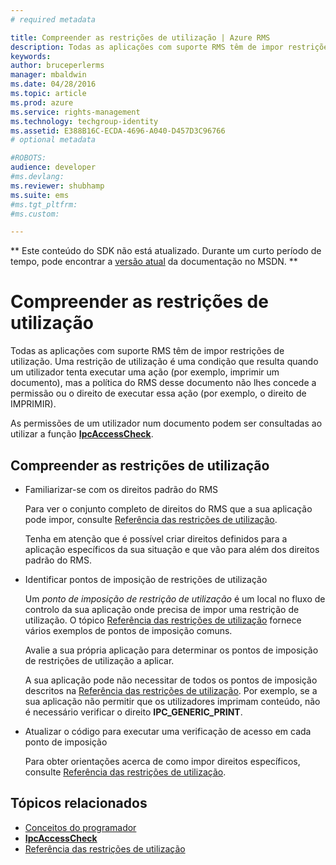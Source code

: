 ```yaml
---
# required metadata

title: Compreender as restrições de utilização | Azure RMS
description: Todas as aplicações com suporte RMS têm de impor restrições de utilização.
keywords:
author: bruceperlerms
manager: mbaldwin
ms.date: 04/28/2016
ms.topic: article
ms.prod: azure
ms.service: rights-management
ms.technology: techgroup-identity
ms.assetid: E388B16C-ECDA-4696-A040-D457D3C96766
# optional metadata

#ROBOTS:
audience: developer
#ms.devlang:
ms.reviewer: shubhamp
ms.suite: ems
#ms.tgt_pltfrm:
#ms.custom:

---
```

** Este conteúdo do SDK não está atualizado. Durante um curto período de tempo, pode encontrar a [versão atual](https://msdn.microsoft.com/library/windows/desktop/hh535290(v=vs.85).aspx) da documentação no MSDN. **
# Compreender as restrições de utilização

Todas as aplicações com suporte RMS têm de impor restrições de utilização. Uma restrição de utilização é uma condição que resulta quando um utilizador tenta executar uma ação (por exemplo, imprimir um documento), mas a política do RMS desse documento não lhes concede a permissão ou o direito de executar essa ação (por exemplo, o direito de IMPRIMIR).

As permissões de um utilizador num documento podem ser consultadas ao utilizar a função [**IpcAccessCheck**](/rights-management/sdk/2.1/api/win/functions#msipc_ipcaccesscheck).

## Compreender as restrições de utilização

-   Familiarizar-se com os direitos padrão do RMS

    Para ver o conjunto completo de direitos do RMS que a sua aplicação pode impor, consulte [Referência das restrições de utilização](usage-restriction-reference.md).

    Tenha em atenção que é possível criar direitos definidos para a aplicação específicos da sua situação e que vão para além dos direitos padrão do RMS.

-   Identificar pontos de imposição de restrições de utilização

    Um *ponto de imposição de restrição de utilização* é um local no fluxo de controlo da sua aplicação onde precisa de impor uma restrição de utilização. O tópico [Referência das restrições de utilização](usage-restriction-reference.md) fornece vários exemplos de pontos de imposição comuns.

    Avalie a sua própria aplicação para determinar os pontos de imposição de restrições de utilização a aplicar.

    A sua aplicação pode não necessitar de todos os pontos de imposição descritos na [Referência das restrições de utilização](usage-restriction-reference.md). Por exemplo, se a sua aplicação não permitir que os utilizadores imprimam conteúdo, não é necessário verificar o direito **IPC\_GENERIC\_PRINT**.

-   Atualizar o código para executar uma verificação de acesso em cada ponto de imposição

    Para obter orientações acerca de como impor direitos específicos, consulte [Referência das restrições de utilização](usage-restriction-reference.md).

## Tópicos relacionados

* [Conceitos do programador](ad-rms-concepts-nav.md)
* [**IpcAccessCheck**](/rights-management/sdk/2.1/api/win/functions#msipc_ipcaccesscheck)
* [Referência das restrições de utilização](usage-restriction-reference.md)
 

 





<!--HONumber=Jun16_HO1-->



